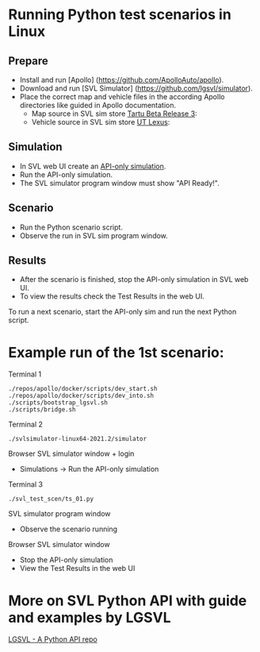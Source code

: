 # Running Python test scenarios in Linux

## Prepare

- Install and run [Apollo] (https://github.com/ApolloAuto/apollo).
- Download and run [SVL Simulator] (https://github.com/lgsvl/simulator).
- Place the correct map and vehicle files in the according Apollo directories like guided in Apollo documentation.
    - Map source in SVL sim store [Tartu Beta Release 3](https://wise.svlsimulator.com/maps/profile/bd77ac3b-fbc3-41c3-a806-25915c777022):
    - Vehicle source in SVL sim store [UT Lexus](https://wise.svlsimulator.com/vehicles/profile/55e7bb62-185e-400f-b092-cfd2ef18936d): 

## Simulation

- In SVL web UI create an [API-only simulation](https://www.svlsimulator.com/docs/running-simulations/running-simulator/#apionlysimulation).
- Run the API-only simulation.
- The SVL simulator program window must show "API Ready!".

## Scenario

- Run the Python scenario script.
- Observe the run in SVL sim program window.

## Results

- After the scenario is finished, stop the API-only simulation in SVL web UI.
- To view the results check the Test Results in the web UI.

To run a next scenario, start the API-only sim and run the next Python script.


# Example run of the 1st scenario:

Terminal 1

```
./repos/apollo/docker/scripts/dev_start.sh
./repos/apollo/docker/scripts/dev_into.sh
./scripts/bootstrap_lgsvl.sh
./scripts/bridge.sh
```


Terminal 2

```
./svlsimulator-linux64-2021.2/simulator
```


Browser SVL simulator window + login

- Simulations -> Run the API-only simulation


Terminal 3

```
./svl_test_scen/ts_01.py
```


SVL simulator program window

- Observe the scenario running


Browser SVL simulator window

- Stop the API-only simulation
- View the Test Results in the web UI

# More on SVL Python API with guide and examples by LGSVL

[LGSVL - A Python API repo](https://github.com/lgsvl/PythonAPI)
